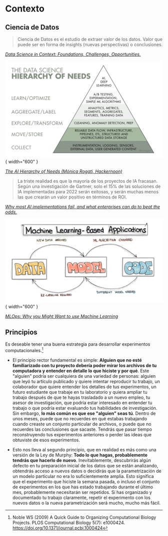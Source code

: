 # Contexto

## Ciencia de Datos

> Ciencia de Datos es el estudio de extraer valor de los datos. Valor que puede ser en forma de insights (nuevas perspectivas) o conclusiones.

*[Data Science in Context: Foundations, Challenges, Opportunities.](https://datascienceincontext.com/)*

![piramide](../assets/images/piramidePNG.PNG){ width="600" }

*[The AI Hierarchy of Needs (Mónica Rogati, Hackernoon)​](https://hackernoon.com/the-ai-hierarchy-of-needs-18f111fcc007)*

> La triste realidad es que la mayoría de los proyectos de IA fracasan. Según una investigación de Gartner, solo el 15% de las soluciones de IA implementadas para 2022 serán exitosas, y serán muchas menos las que crearán un valor positivo en términos de ROI.

*[Why most AI implementations fail, and what enterprises can do to beat the odds​.](https://venturebeat.com/ai/why-most-ai-implementations-fail-and-what-enterprises-can-do-to-beat-the-odds/)*

![mlops](../assets/images/mlops.PNG){ width="600" }

*[MLOps: Why you Might Want to use Machine Learning](https://ml-ops.org/content/motivation)*

## Principios

Es deseable tener una buena estrategia para desarrollar experimentos computacionales.[^1]

[^1]: Noble WS (2009) A Quick Guide to Organizing Computational Biology Projects. PLOS Computational Biology 5(7): e1000424. https://doi.org/10.1371/journal.pcbi.1000424

- El principio rector fundamental es simple: **Alguien que no esté familiarizado con tu proyecto debería poder mirar los archivos de tu computadora y entender en detalle lo que hiciste y por qué**. Este "alguien" podría ser cualquiera de una variedad de personas: alguien que leyó tu artículo publicado y quiere intentar reproducir tu trabajo, un colaborador que quiere entender los detalles de tus experimentos, un futuro estudiante que trabaje en tu laboratorio y quiera ampliar tu trabajo después de que te hayas trasladado a un nuevo empleo, tu asesor de investigación, que podría estar interesado en entender tu trabajo o que podría estar evaluando tus habilidades de investigación. Sin embargo, **lo más común es que ese "alguien" seas tú**. Dentro de unos meses, puede que no recuerdes en qué estabas trabajando cuando creaste un conjunto particular de archivos, o puede que no recuerdes las conclusiones que sacaste. Tendrás que pasar tiempo reconstruyendo tus experimentos anteriores o perder las ideas que obtuviste de esos experimentos.

- Esto nos lleva al segundo principio, que en realidad es más como una versión de la Ley de Murphy: **Todo lo que hagas, probablemente tendrás que hacerlo de nuevo**. Inevitablemente, descubrirás algún defecto en tu preparación inicial de los datos que se están analizando, obtendrás acceso a nuevos datos o decidirás que la parametrización de un modelo particular no era lo suficientemente amplia. Esto significa que el experimento que hiciste la semana pasada, o incluso el conjunto de experimentos en los que has estado trabajando durante el último mes, probablemente necesitarán ser repetidos. Si has organizado y documentado tu trabajo claramente, repetir el experimento con los nuevos datos o la nueva parametrización será mucho, mucho más fácil.